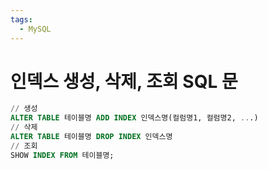 ```yaml
---
tags:
  - MySQL
---
```

# 인덱스 생성, 삭제, 조회 SQL 문

```sql
// 생성
ALTER TABLE 테이블명 ADD INDEX 인덱스명(컬럼명1, 컬럼명2, ...)
// 삭제
ALTER TABLE 테이블명 DROP INDEX 인덱스명
// 조회
SHOW INDEX FROM 테이블명;
```
